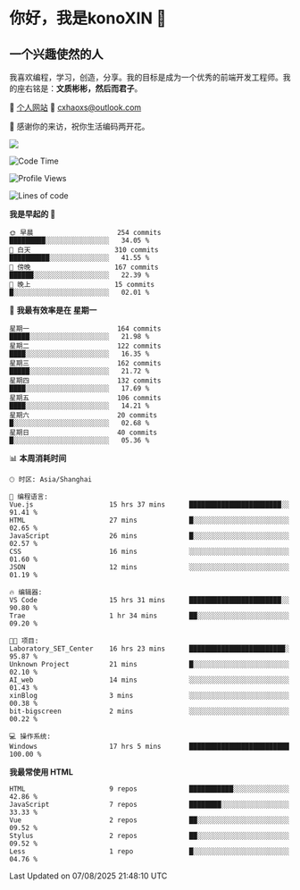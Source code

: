 <!--
**konoXIN/konoXIN** is a ✨ _special_ ✨ repository because its `README.md` (this file) appears on your GitHub profile.

Here are some ideas to get you started:

- 🔭 I’m currently working on ...
- 🌱 I’m currently learning ...
- 👯 I’m looking to collaborate on ...
- 🤔 I’m looking for help with ...
- 💬 Ask me about ...
- 📫 How to reach me: ...
- 😄 Pronouns: ...
- ⚡ Fun fact: ...
-->
# 你好，我是konoXIN 👋
## 一个兴趣使然的人

我喜欢编程，学习，创造，分享。我的目标是成为一个优秀的前端开发工程师。我的座右铭是：**文质彬彬，然后而君子**。

📄 [个人网站](https://www.konoxin.top/)  📮 cxhaoxs@outlook.com
    
👋 感谢你的来访，祝你生活编码两开花。

<a href="https://wakatime.com"><img src="https://wakatime.com/share/@konoXIN/7d7b1368-87f9-4766-8aad-0b59725c07da.png" /></a>
 <!--START_SECTION:waka-->
![Code Time](http://img.shields.io/badge/Code%20Time-2%2C402%20hrs%201%20min-blue)

![Profile Views](http://img.shields.io/badge/%E4%B8%AA%E4%BA%BA%E8%B5%84%E6%96%99%E8%A7%82%E7%9C%8B%E6%AC%A1%E6%95%B0-0-blue)

![Lines of code](https://img.shields.io/badge/%E4%BB%8E%E3%80%8CHello%20World%E3%80%8D%E8%B5%B7%E6%88%91%E5%B7%B2%E7%BB%8F%E5%86%99%E4%BA%86-322.5%20thousand%20%E8%A1%8C%E4%BB%A3%E7%A0%81-blue)

**我是早起的 🐤** 

```text
🌞 早晨                     254 commits         █████████░░░░░░░░░░░░░░░░   34.05 % 
🌆 白天                     310 commits         ██████████░░░░░░░░░░░░░░░   41.55 % 
🌃 傍晚                     167 commits         ██████░░░░░░░░░░░░░░░░░░░   22.39 % 
🌙 晚上                     15 commits          █░░░░░░░░░░░░░░░░░░░░░░░░   02.01 % 
```
📅 **我最有效率是在 星期一** 

```text
星期一                      164 commits         █████░░░░░░░░░░░░░░░░░░░░   21.98 % 
星期二                      122 commits         ████░░░░░░░░░░░░░░░░░░░░░   16.35 % 
星期三                      162 commits         █████░░░░░░░░░░░░░░░░░░░░   21.72 % 
星期四                      132 commits         ████░░░░░░░░░░░░░░░░░░░░░   17.69 % 
星期五                      106 commits         ████░░░░░░░░░░░░░░░░░░░░░   14.21 % 
星期六                      20 commits          █░░░░░░░░░░░░░░░░░░░░░░░░   02.68 % 
星期日                      40 commits          █░░░░░░░░░░░░░░░░░░░░░░░░   05.36 % 
```


📊 **本周消耗时间** 

```text
🕑︎ 时区: Asia/Shanghai

💬 编程语言: 
Vue.js                   15 hrs 37 mins      ███████████████████████░░   91.41 % 
HTML                     27 mins             █░░░░░░░░░░░░░░░░░░░░░░░░   02.65 % 
JavaScript               26 mins             █░░░░░░░░░░░░░░░░░░░░░░░░   02.57 % 
CSS                      16 mins             ░░░░░░░░░░░░░░░░░░░░░░░░░   01.60 % 
JSON                     12 mins             ░░░░░░░░░░░░░░░░░░░░░░░░░   01.19 % 

🔥 编辑器: 
VS Code                  15 hrs 31 mins      ███████████████████████░░   90.80 % 
Trae                     1 hr 34 mins        ██░░░░░░░░░░░░░░░░░░░░░░░   09.20 % 

🐱‍💻 项目: 
Laboratory_SET_Center    16 hrs 23 mins      ████████████████████████░   95.87 % 
Unknown Project          21 mins             █░░░░░░░░░░░░░░░░░░░░░░░░   02.10 % 
AI_web                   14 mins             ░░░░░░░░░░░░░░░░░░░░░░░░░   01.43 % 
xinBlog                  3 mins              ░░░░░░░░░░░░░░░░░░░░░░░░░   00.38 % 
bit-bigscreen            2 mins              ░░░░░░░░░░░░░░░░░░░░░░░░░   00.22 % 

💻 操作系统: 
Windows                  17 hrs 5 mins       █████████████████████████   100.00 % 
```

**我最常使用 HTML** 

```text
HTML                     9 repos             ███████████░░░░░░░░░░░░░░   42.86 % 
JavaScript               7 repos             ████████░░░░░░░░░░░░░░░░░   33.33 % 
Vue                      2 repos             ██░░░░░░░░░░░░░░░░░░░░░░░   09.52 % 
Stylus                   2 repos             ██░░░░░░░░░░░░░░░░░░░░░░░   09.52 % 
Less                     1 repo              █░░░░░░░░░░░░░░░░░░░░░░░░   04.76 % 
```




 Last Updated on 07/08/2025 21:48:10 UTC
<!--END_SECTION:waka-->
